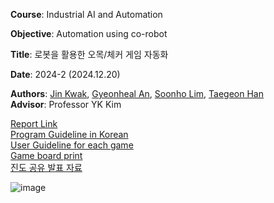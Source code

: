 **Course**: Industrial AI and Automation    
        
**Objective**: Automation using co-robot   

**Title**: 로봇을 활용한 오목/체커 게임 자동화   

**Date**: 2024-2 (2024.12.20)            

         
**Authors**: [Jin Kwak](https://github.com/Kwak-Jin), [Gyeonheal An](https://github.com/AnGyeonheal), [Soonho Lim](https://github.com/snowlunatic), [Taegeon Han](https://github.com/hhangun)      
**Advisor**: Professor YK Kim      

                  
[Report Link](https://github.com/AnGyeonheal/IAIA/blob/main/Project%232_AI_Robot_Gomoku/Report_RobotAutomation.md)         
[Program Guideline in Korean](https://github.com/AnGyeonheal/IAIA/blob/main/Project%232_AI_Robot_Gomoku/Program%20Guideline.md)         
[User Guideline for each game](https://github.com/AnGyeonheal/IAIA/blob/main/Project%232_AI_Robot_Gomoku/Instruction.md)         
[Game board print](https://github.com/AnGyeonheal/IAIA/tree/main/Project%232_AI_Robot_Gomoku/Gameboard)         
[진도 공유 발표 자료](https://github.com/AnGyeonheal/IAIA/tree/main/Project%232_AI_Robot_Gomoku/Docs(PPT))         
         
![image](https://github.com/user-attachments/assets/63f900ae-578a-4e46-87b2-de9937201b68)

